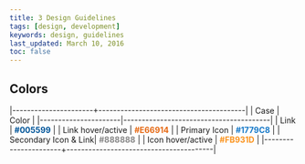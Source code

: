 ```yaml
---
title: 3 Design Guidelines
tags: [design, development]
keywords: design, guidelines
last_updated: March 10, 2016
toc: false
---
```


## Colors

|----------------------+----------------------------------------|
| Case                 | Color                                  |
|----------------------|----------------------------------------|
| Link                 | <b style='color: #005599;'>#005599</b> |
| Link hover/active    | <b style='color: #E66914;'>#E66914</b> |
| Primary Icon         | <b style='color: #1779C8;'>#1779C8</b> |
| Secondary Icon & Link| <b style='color: #888888;'>#888888</b> |
| Icon hover/active    | <b style='color: #FB931D;'>#FB931D</b> |
|----------------------+----------------------------------------|
